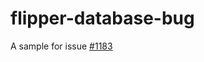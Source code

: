 # flipper-database-bug

A sample for issue [#1183](https://github.com/facebook/flipper/issues/1183)
